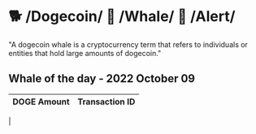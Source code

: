 # 🐕 /Dogecoin/ 🐳 /Whale/ 🚨 /Alert/
"A dogecoin whale is a cryptocurrency term that refers to individuals or entities that hold large amounts of dogecoin."


Whale of the day - 2022 October 09
----

|DOGE Amount|Transaction ID|
|---|--:|
|